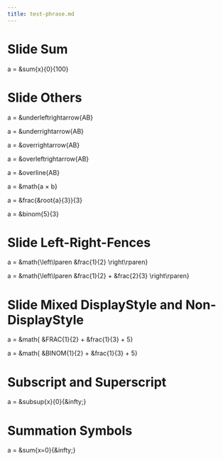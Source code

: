 ```yaml
---
title: test-phrase.md
---
```


# Slide Sum

a = &sum{x}{0}{100}



# Slide Others

a = &underleftrightarrow{AB}

a = &underrightarrow{AB}

a = &overrightarrow{AB}

a = &overleftrightarrow{AB}

a = &overline{AB}

a = &math{a &times; b}

a = &frac{&root{a}{3}}{3}

a = &binom{5}{3}



# Slide Left-Right-Fences

a = &math{\left\lparen &frac{1}{2} \right\rparen}

a = &math{\left\lparen &frac{1}{2} + &frac{2}{3} \right\rparen}



# Slide Mixed DisplayStyle and Non-DisplayStyle

a = &math{ &FRAC{1}{2} + &frac{1}{3} + 5}

a = &math{ &BINOM{1}{2} + &frac{1}{3} + 5}



# Subscript and Superscript

a = &subsup{x}{0}{&infty;}



# Summation Symbols

a = &sum{x=0}{&infty;}






